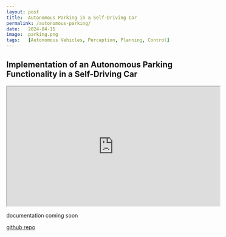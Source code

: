 ```yaml
---
layout: post
title:  Autonomous Parking in a Self-Driving Car
permalink: /autonomous-parking/
date:   2024-04-15
image:  parking.png
tags:   [Autonomous Vehicles, Perception, Planning, Control]
---
```

## Implementation of an Autonomous Parking Functionality in a Self-Driving Car

<iframe width="560" height="315" src="https://www.youtube.com/embed/https://youtu.be/xG1_ZaXZ-rI?si=N-V9xJUqmFOuX8du" frameborder="1" allowfullscreen></iframe>

documentation coming soon

[github repo](https://github.com/ashwath-karthikeyan/GEMstack.git)